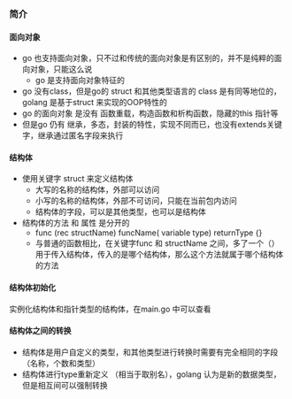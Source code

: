 ### 简介


#### 面向对象

- go 也支持面向对象，只不过和传统的面向对象是有区别的，并不是纯粹的面向对象，只能这么说
  - go 是支持面向对象特征的
- go 没有class，但是go的 struct 和其他类型语言的 class 是有同等地位的，golang 是基于struct 来实现的OOP特性的
- go 的面向对象 是没有 函数重载，构造函数和析构函数，隐藏的this 指针等
- 但是go 仍有 继承，多态，封装的特性，实现不同而已，也没有extends关键字，继承通过匿名字段来执行

#### 结构体
- 使用关键字 struct 来定义结构体
  - 大写的名称的结构体，外部可以访问
  - 小写的名称的结构体，外部不可访问，只能在当前包内访问
  - 结构体的字段，可以是其他类型，也可以是结构体
- 结构体的方法 和 属性 是分开的
  - func (rec structName) funcName( variable type) returnType {}
  - 与普通的函数相比，在关键字func 和 structName 之间，多了一个（） 用于传入结构体，传入的是哪个结构体，那么这个方法就属于哪个结构体的方法


#### 结构体初始化
实例化结构体和指针类型的结构体，在main.go 中可以查看


#### 结构体之间的转换

- 结构体是用户自定义的类型，和其他类型进行转换时需要有完全相同的字段（名称，个数和类型）
- 结构体进行type重新定义 （相当于取别名），golang 认为是新的数据类型，但是相互间可以强制转换